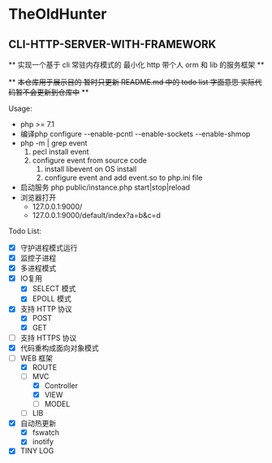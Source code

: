 # TheOldHunter

## CLI-HTTP-SERVER-WITH-FRAMEWORK

** 实现一个基于 cli 常驻内存模式的 最小化 http 带个人 orm 和 lib 的服务框架 **

** ~~本仓库用于展示目的 暂时只更新 README.md 中的 todo list 字面意思 实际代码暂不会更新到仓库中~~ **

Usage:

- php >= 7.1
- 编译php configure --enable-pcntl --enable-sockets --enable-shmop
- php -m | grep event
  1. pecl install event
  2. configure event from source code
     1. install libevent on OS install
     2. configure event and add event.so to php.ini file
- 启动服务 php public/instance.php start|stop|reload
- 浏览器打开
  - 127.0.0.1:9000/
  - 127.0.0.1:9000/default/index?a=b&c=d

Todo List:

- [X] 守护进程模式运行
- [X] 监控子进程
- [X] 多进程模式
- [X] IO复用
  - [X] SELECT 模式
  - [X] EPOLL 模式
- [X] 支持 HTTP 协议
  - [X] POST
  - [X] GET
- [ ] 支持 HTTPS 协议
- [X] 代码重构成面向对象模式
- [ ] WEB 框架
  - [X] ROUTE
  - [ ] MVC
    - [x] Controller
    - [x] VIEW
    - [ ] MODEL 
  - [ ] LIB
- [X] 自动热更新
  - [X] fswatch
  - [X] inotify
- [X] TINY LOG
